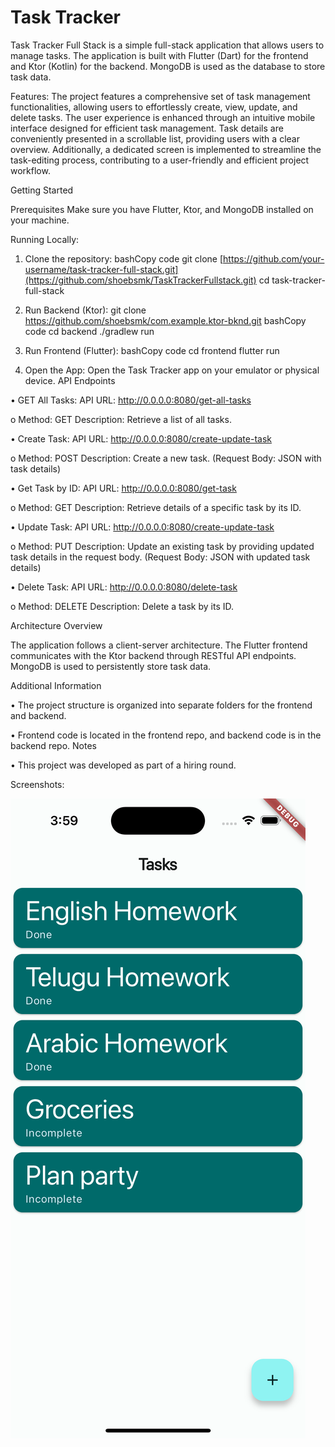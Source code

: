 # Task Tracker


Task Tracker Full Stack is a simple full-stack application that allows users to manage tasks. The application is built with Flutter (Dart) for the frontend and Ktor (Kotlin) for the backend. MongoDB is used as the database to store task data.

Features:
The project features a comprehensive set of task management functionalities, allowing users to effortlessly create, view, update, and delete tasks. 
The user experience is enhanced through an intuitive mobile interface designed for efficient task management. 
Task details are conveniently presented in a scrollable list, providing users with a clear overview. 
Additionally, a dedicated screen is implemented to streamline the task-editing process, contributing to a user-friendly and efficient project workflow.




Getting Started

Prerequisites
Make sure you have Flutter, Ktor, and MongoDB installed on your machine.

Running Locally:

1.	Clone the repository:
bashCopy code
git clone [https://github.com/your-username/task-tracker-full-stack.git](https://github.com/shoebsmk/TaskTrackerFullstack.git) cd task-tracker-full-stack

3.	Run Backend (Ktor):
git clone https://github.com/shoebsmk/com.example.ktor-bknd.git
bashCopy code
cd backend ./gradlew run

5.	Run Frontend (Flutter):
bashCopy code
cd frontend flutter run

7.	Open the App:
Open the Task Tracker app on your emulator or physical device.
API Endpoints

•	GET All Tasks:
API URL: http://0.0.0.0:8080/get-all-tasks

o	Method: GET
Description: Retrieve a list of all tasks.

•	Create Task:
API URL: http://0.0.0.0:8080/create-update-task

o	Method: POST
Description: Create a new task. (Request Body: JSON with task details)

•	Get Task by ID:
API URL: http://0.0.0.0:8080/get-task

o	Method: GET
Description: Retrieve details of a specific task by its ID.

•	Update Task:
API URL: http://0.0.0.0:8080/create-update-task

o	Method: PUT
Description: Update an existing task by providing updated task details in the request body. (Request Body: JSON with updated task details)

•	Delete Task:
API URL: http://0.0.0.0:8080/delete-task

o	Method: DELETE
Description: Delete a task by its ID.

Architecture Overview

The application follows a client-server architecture. The Flutter frontend communicates with the Ktor backend through RESTful API endpoints. MongoDB is used to persistently store task data.

Additional Information

•	The project structure is organized into separate folders for the frontend and backend.

•	Frontend code is located in the frontend repo, and backend code is in the backend repo.
Notes

•	This project was developed as part of a hiring round.


Screenshots:

![Task Tracker App](screenshots/Main_Tasks_View.png)




